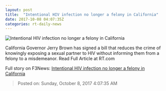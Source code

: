 ```yaml
---
layout: post
title:  "Intentional HIV infection no longer a felony in California"
date: 2017-10-08 04:07:35Z
categories: rt-daily-news
---
```


![Intentional HIV infection no longer a felony in California](https://cdni.rt.com/files/2017.10/article/59d94574fc7e9385718b4567.jpg)

California Governor Jerry Brown has signed a bill that reduces the crime of knowingly exposing a sexual partner to HIV without informing them from a felony to a misdemeanor. Read Full Article at RT.com


Full story on F3News: [Intentional HIV infection no longer a felony in California](http://www.f3nws.com/n/tGyx3H)

> Posted on: Sunday, October 8, 2017 4:07:35 AM
